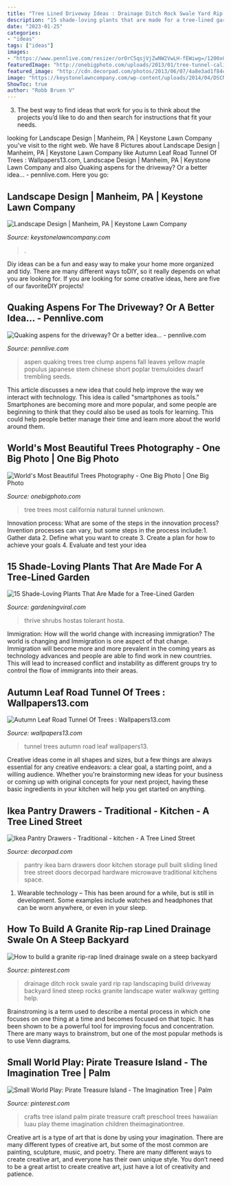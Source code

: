 ```yaml
---
title: "Tree Lined Driveway Ideas : Drainage Ditch Rock Swale Yard Rip Rap Landscaping Build Driveway Backyard Lined Steep Rocks Granite Landscape Water Walkway Getting Help"
description: "15 shade-loving plants that are made for a tree-lined garden"
date: "2023-01-25"
categories:
- "ideas"
tags: ["ideas"]
images:
- "https://www.pennlive.com/resizer/orOrC5qsjVjZwNW2VwLH-fEWiwg=/1200x0/advancelocal-adapter-image-uploads.s3.amazonaws.com/image.pennlive.com/home/penn-media/width2048/img/gardening/photo/aspentreesjpg-e4d098f380a5f5d6.jpg"
featuredImage: "http://onebigphoto.com/uploads/2013/01/tree-tunnel-california.jpg"
featured_image: "http://cdn.decorpad.com/photos/2013/06/07/4a8e3ad1f84c.jpg"
image: "https://keystonelawncompany.com/wp-content/uploads/2014/04/DSCN3430-Screening-for-gas-meter.jpg"
ShowToc: true
author: "Robb Bruen V"
---
```



3. The best way to find ideas that work for you is to think about the projects you’d like to do and then search for instructions that fit your needs.

	

		
looking for Landscape Design | Manheim, PA | Keystone Lawn Company you've visit to the right web. We have 8 Pictures about Landscape Design | Manheim, PA | Keystone Lawn Company like Autumn Leaf Road Tunnel Of Trees : Wallpapers13.com, Landscape Design | Manheim, PA | Keystone Lawn Company and also Quaking aspens for the driveway? Or a better idea... - pennlive.com. Here you go:
		
    
## Landscape Design | Manheim, PA | Keystone Lawn Company

<img loading=lazy src="https://keystonelawncompany.com/wp-content/uploads/2014/04/DSCN3430-Screening-for-gas-meter.jpg" onerror="this.onerror=null;this.src='https://tse2.mm.bing.net/th?id=OIP.2sdAMtO9nC-6SJKTVdoVzQHaFj&amp;pid=15.1';" alt="Landscape Design | Manheim, PA | Keystone Lawn Company">

_Source: keystonelawncompany.com_

>. 

	

Diy ideas can be a fun and easy way to make your home more organized and tidy. There are many different ways toDIY, so it really depends on what you are looking for. If you are looking for some creative ideas, here are five of our favoriteDIY projects!

    
## Quaking Aspens For The Driveway? Or A Better Idea... - Pennlive.com

<img loading=lazy src="https://www.pennlive.com/resizer/orOrC5qsjVjZwNW2VwLH-fEWiwg=/1200x0/advancelocal-adapter-image-uploads.s3.amazonaws.com/image.pennlive.com/home/penn-media/width2048/img/gardening/photo/aspentreesjpg-e4d098f380a5f5d6.jpg" onerror="this.onerror=null;this.src='https://tse3.mm.bing.net/th?id=OIP.YmMWF5_44gPaLs3ijMXfeAHaIl&amp;pid=15.1';" alt="Quaking aspens for the driveway? Or a better idea... - pennlive.com">

_Source: pennlive.com_

>aspen quaking trees tree clump aspens fall leaves yellow maple populus japanese stem chinese short poplar tremuloides dwarf trembling seeds. 

	

This article discusses a new idea that could help improve the way we interact with technology. This idea is called "smartphones as tools." Smartphones are becoming more and more popular, and some people are beginning to think that they could also be used as tools for learning. This could help people better manage their time and learn more about the world around them.

    
## World&#039;s Most Beautiful Trees Photography - One Big Photo | One Big Photo

<img loading=lazy src="http://onebigphoto.com/uploads/2013/01/tree-tunnel-california.jpg" onerror="this.onerror=null;this.src='https://tse1.mm.bing.net/th?id=OIP.dHpOiznuX_xsplMnkTuoqgHaE7&amp;pid=15.1';" alt="World&#039;s Most Beautiful Trees Photography - One Big Photo | One Big Photo">

_Source: onebigphoto.com_

>tree trees most california natural tunnel unknown. 

	

Innovation process: What are some of the steps in the innovation process?
Invention processes can vary, but some steps in the process include:1. Gather data 2. Define what you want to create 3. Create a plan for how to achieve your goals 4. Evaluate and test your idea 
    
## 15 Shade-Loving Plants That Are Made For A Tree-Lined Garden

<img loading=lazy src="https://gardeningviral.com/wp-content/uploads/2018/04/hosta-1519417085.jpg" onerror="this.onerror=null;this.src='https://tse3.mm.bing.net/th?id=OIP.Oe3FX34_SUSXj4OLAkFT1gHaLH&amp;pid=15.1';" alt="15 Shade-Loving Plants That Are Made for a Tree-Lined Garden">

_Source: gardeningviral.com_

>thrive shrubs hostas tolerant hosta. 

	

Immigration: How will the world change with increasing immigration?
The world is changing and Immigration is one aspect of that change. Immigration will become more and more prevalent in the coming years as technology advances and people are able to find work in new countries. This will lead to increased conflict and instability as different groups try to control the flow of immigrants into their areas.

    
## Autumn Leaf Road Tunnel Of Trees : Wallpapers13.com

<img loading=lazy src="https://www.wallpapers13.com/wp-content/uploads/2015/12/Autumn-leaf-road-tunnel-of-trees.jpg" onerror="this.onerror=null;this.src='https://tse4.mm.bing.net/th?id=OIP.VdQaOqjV82qbbf6NNrsXMAHaEo&amp;pid=15.1';" alt="Autumn Leaf Road Tunnel Of Trees : Wallpapers13.com">

_Source: wallpapers13.com_

>tunnel trees autumn road leaf wallpapers13. 

	

Creative ideas come in all shapes and sizes, but a few things are always essential for any creative endeavors: a clear goal, a starting point, and a willing audience. Whether you're brainstorming new ideas for your business or coming up with original concepts for your next project, having these basic ingredients in your kitchen will help you get started on anything.

    
## Ikea Pantry Drawers - Traditional - Kitchen - A Tree Lined Street

<img loading=lazy src="http://cdn.decorpad.com/photos/2013/06/07/4a8e3ad1f84c.jpg" onerror="this.onerror=null;this.src='https://tse2.mm.bing.net/th?id=OIP.R-BacSLrz85dxqRCrVj6NwDHEs&amp;pid=15.1';" alt="Ikea Pantry Drawers - Traditional - kitchen - A Tree Lined Street">

_Source: decorpad.com_

>pantry ikea barn drawers door kitchen storage pull built sliding lined tree street doors decorpad hardware microwave traditional kitchens space. 

	

1. Wearable technology – This has been around for a while, but is still in development. Some examples include watches and headphones that can be worn anywhere, or even in your sleep.

    
## How To Build A Granite Rip-rap Lined Drainage Swale On A Steep Backyard

<img loading=lazy src="https://i.pinimg.com/736x/0e/59/25/0e59251380d247e7c802b73f3c958906--drainage-ditch-yard-drainage.jpg?b=t" onerror="this.onerror=null;this.src='https://tse2.mm.bing.net/th?id=OIP.EDtoiq2t_TbByk1Ila7nrQHaJ3&amp;pid=15.1';" alt="How to build a granite rip-rap lined drainage swale on a steep backyard">

_Source: pinterest.com_

>drainage ditch rock swale yard rip rap landscaping build driveway backyard lined steep rocks granite landscape water walkway getting help. 

	

Brainstroming is a term used to describe a mental process in which one focuses on one thing at a time and becomes focused on that topic. It has been shown to be a powerful tool for improving focus and concentration. There are many ways to brainstrom, but one of the most popular methods is to use Venn diagrams.

    
## Small World Play: Pirate Treasure Island - The Imagination Tree | Palm

<img loading=lazy src="https://i.pinimg.com/originals/b3/87/b2/b387b2b62c9035d42fb5badf3e59d205.jpg" onerror="this.onerror=null;this.src='https://tse4.mm.bing.net/th?id=OIP.cSIjvJujKdUhoylr_YI1bQHaLG&amp;pid=15.1';" alt="Small World Play: Pirate Treasure Island - The Imagination Tree | Palm">

_Source: pinterest.com_

>crafts tree island palm pirate treasure craft preschool trees hawaiian luau play theme imagination children theimaginationtree. 

	

Creative art is a type of art that is done by using your imagination. There are many different types of creative art, but some of the most common are painting, sculpture, music, and poetry. There are many different ways to create creative art, and everyone has their own unique style. You don’t need to be a great artist to create creative art, just have a lot of creativity and patience.

